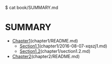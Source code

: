$ cat book/SUMMARY.md 
# SUMMARY

* [Chapter1]()(chapter1/README.md)
  * [Section1.1]()(chapter1/2016-08-07-xqszj1.md)
  * [Section1.2]()(chapter1/section1.2.md)
* [Chapter2]()(chapter2/README.md)

